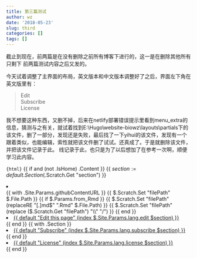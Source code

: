 ```yaml
---
title: 第三篇测试
author: wz
date: '2018-05-23'
slug: third
categories: []
tags: []
---
```


截止到现在，前两篇是在没有删除之前所有博客下进行的，这一是在删除其他所有只剩下
前两篇测试内容之后又发的。

今天试着调整了主界面的布局，英文版本和中文版本调整好了之后，界面左下角在英文版里有：<br>

> Edit<br>
> Subscribe<br>
> License<br>

我不想要这种东西，又删不掉，后来在netlify部署错误提示里看到menu_extra的信息，猜测与之有关，就试着找到E:\Hugo\website-biowz\layouts\partials下的该文件，删了一部分，发现还是失败，最后找了一下yihui的该文件，发现有一个跟着类似，也能编辑，索性就把该文件删了试试。还真成了。于是就删除该文件，并把该文件记录于此。
线记录于此，也只是为了以后想加了在参考一次啊，顺便学习此内容。

```{html}```
{{ if and (not .IsHome) .Content }}
{{ $section := default .Section ($.Scratch.Get "section") }}

<li class="meu-extra"></li>
{{ with .Site.Params.githubContentURL }}
{{ $.Scratch.Set "filePath" $.File.Path }}
{{ if $.Params.from_Rmd }}
{{ $.Scratch.Set "filePath" (replaceRE "[.]md$" ".Rmd" $.File.Path) }}
{{ $.Scratch.Set "filePath" (replace ($.Scratch.Get "filePath") "\\" "/") }}
{{ end }}

<li><a href="{{ or $.Params.githubEditURL  (print .  ($.Scratch.Get "filePath")) }}" target="_blank">{{ default "Edit this page" (index $.Site.Params.lang.edit $section) }}</a></li>
{{ end }}
{{ with .Section }}
<li><a href="/{{ . }}/index.xml" type="application/rss+xml" title="RSS feed">{{ default "Subscribe" (index $.Site.Params.lang.subscribe $section) }}</a></li>
{{ end }}
<li><a href="http://creativecommons.org/licenses/by-nc-sa/4.0/" title="Attribution-NonCommercial-ShareAlike 4.0 International">{{ default "License" (index $.Site.Params.lang.license $section) }}</a></li>
{{ end }}


```

